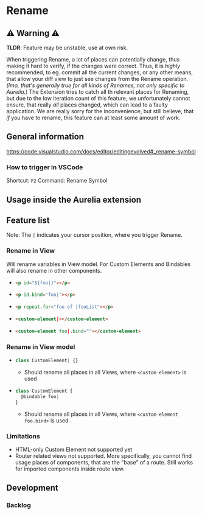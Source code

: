 # Rename

## ⚠️ Warning ⚠️
**TLDR**: Feature may be unstable, use at own risk.

When triggering Rename, a lot of places can potentially change, thus making it hard to verify, if the changes were correct.
Thus, it is *highly* recommended, to eg. commit all the current changes, or any other means, that allow your diff view to just see changes from the Rename operation.
*(Imo, that's generally true for all kinds of Renames, not only specific to Aurelia.)*
The Extension tries to catch all th relevant places for Renaming, but due to the low iteration count of this feature, we unfortunately cannot ensure, that really *all* places changed, which can lead to a faulty application.
We are really sorry for the inconvenience, but still believe, that *if* you have to rename, this feature can at least some amount of work.


## General information
https://code.visualstudio.com/docs/editor/editingevolved#_rename-symbol

### How to trigger in VSCode
Shortcut: `F2`
Command: Rename Symbol

## Usage inside the Aurelia extension

## Feature list
Note: The `|` indicates your cursor position, where you trigger Rename.

### Rename in View
Will rename variables in View model. For Custom Elements and Bindables will also rename in other components.
- ```html
  <p id="${foo|}"></p>
  ```
- ```html
  <p id.bind="foo|"></p>
  ```
- ```html
  <p repeat.for="foo of |fooList"></p>
  ```
- ```html
  <custom-element|></custom-element>
  ```
- ```html
  <custom-element foo|.bind=""></custom-element>
  ```

### Rename in View model
- ```js
  class CustomElement| {}
  ```
  - Should rename all places in all Views, where `<custom-element>` is used
- ```js
  class CustomElement {
    @bindable foo|
  }
  ```
  - Should rename all places in all Views, where `<custom-element foo.bind>` is used

### Limitations
- HTML-only Custom Element not supported yet
- Router related views not supported. More specifically, you cannot find usage places of components, that are the "base" of a route. Still works for imported components inside route view.

## Development

### Backlog
